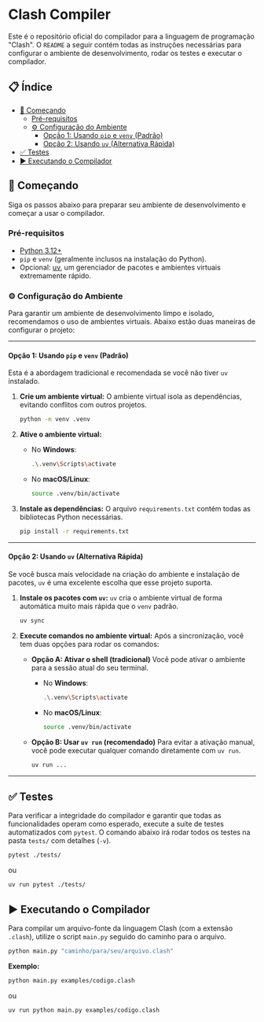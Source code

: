 # Clash Compiler

Este é o repositório oficial do compilador para a linguagem de programação "Clash". O `README` a seguir contém todas as instruções necessárias para configurar o ambiente de desenvolvimento, rodar os testes e executar o compilador.

## 📋 Índice

- [🚀 Começando](#-começando)
  - [Pré-requisitos](#pré-requisitos)
  - [⚙️ Configuração do Ambiente](#️-configuração-do-ambiente)
    - [Opção 1: Usando `pip` e `venv` (Padrão)](#opção-1-usando-pip-e-venv-padrão)
    - [Opção 2: Usando `uv` (Alternativa Rápida)](#opção-2-usando-uv-alternativa-rápida)
- [✅ Testes](#-testes)
- [▶️ Executando o Compilador](#️-executando-o-compilador)

## 🚀 Começando

Siga os passos abaixo para preparar seu ambiente de desenvolvimento e começar a usar o compilador.

### Pré-requisitos

- [Python 3.12+](https://www.python.org/downloads/)
- `pip` e `venv` (geralmente inclusos na instalação do Python).
- Opcional: [uv](https://github.com/astral-sh/uv), um gerenciador de pacotes e ambientes virtuais extremamente rápido.

### ⚙️ Configuração do Ambiente

Para garantir um ambiente de desenvolvimento limpo e isolado, recomendamos o uso de ambientes virtuais. Abaixo estão duas maneiras de configurar o projeto:

---

#### Opção 1: Usando `pip` e `venv` (Padrão)

Esta é a abordagem tradicional e recomendada se você não tiver `uv` instalado.

1.  **Crie um ambiente virtual:**
    O ambiente virtual isola as dependências, evitando conflitos com outros projetos.
    ```sh
    python -m venv .venv
    ```

2.  **Ative o ambiente virtual:**
    - No **Windows**:
      ```sh
      .\.venv\Scripts\activate
      ```
    - No **macOS/Linux**:
      ```sh
      source .venv/bin/activate
      ```

3.  **Instale as dependências:**
    O arquivo `requirements.txt` contém todas as bibliotecas Python necessárias.
    ```sh
    pip install -r requirements.txt
    ```

---

#### Opção 2: Usando `uv` (Alternativa Rápida)

Se você busca mais velocidade na criação do ambiente e instalação de pacotes, `uv` é uma excelente escolha que esse projeto suporta.

1.  **Instale os pacotes com `uv`:**
    `uv` cria o ambiente virtual de forma automática muito mais rápida que o `venv` padrão.
    ```sh
    uv sync
    ```
  
2.  **Execute comandos no ambiente virtual:**
    Após a sincronização, você tem duas opções para rodar os comandos:

    - **Opção A: Ativar o shell (tradicional)**
      Você pode ativar o ambiente para a sessão atual do seu terminal.
      - No **Windows**:
        ```sh
        .\.venv\Scripts\activate
        ```
      - No **macOS/Linux**:
        ```sh
        source .venv/bin/activate
        ```

    - **Opção B: Usar `uv run` (recomendado)**
      Para evitar a ativação manual, você pode executar qualquer comando diretamente com `uv run`.
      ```sh
      uv run ...
      ```

---

## ✅ Testes

Para verificar a integridade do compilador e garantir que todas as funcionalidades operam como esperado, execute a suíte de testes automatizados com `pytest`. O comando abaixo irá rodar todos os testes na pasta `tests/` com detalhes (`-v`).

```sh
pytest ./tests/
```
ou
```sh
uv run pytest ./tests/
```

## ▶️ Executando o Compilador

Para compilar um arquivo-fonte da linguagem Clash (com a extensão `.clash`), utilize o script `main.py` seguido do caminho para o arquivo.

```sh
python main.py "caminho/para/seu/arquivo.clash"
```

**Exemplo:**

```sh
python main.py examples/codigo.clash
```
ou
```sh
uv run python main.py examples/codigo.clash
```